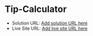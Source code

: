 # Tip-Calculator

- Solution URL: [Add solution URL here](https://your-solution-url.com)
- Live Site URL: [Add live site URL here](https://your-live-site-url.com)
